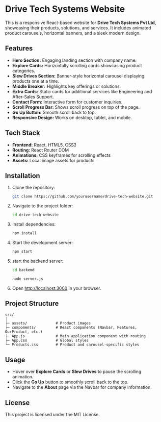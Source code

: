 # Drive Tech Systems Website

This is a responsive React-based website for **Drive Tech Systems Pvt Ltd**, showcasing their products, solutions, and services. It includes animated product carousels, horizontal banners, and a sleek modern design.

## Features

- **Hero Section:** Engaging landing section with company name.
- **Explore Cards:** Horizontally scrolling cards showcasing product categories.
- **Slew Drives Section:** Banner-style horizontal carousel displaying products one at a time.
- **Middle Breaker:** Highlights key offerings or solutions.
- **Extra Cards:** Static cards for additional services like Engineering and After-Sales Support.
- **Contact Form:** Interactive form for customer inquiries.
- **Scroll Progress Bar:** Shows scroll progress on top of the page.
- **Go Up Button:** Smooth scroll back to top.
- **Responsive Design:** Works on desktop, tablet, and mobile.

## Tech Stack

- **Frontend:** React, HTML5, CSS3
- **Routing:** React Router DOM
- **Animations:** CSS keyframes for scrolling effects
- **Assets:** Local image assets for products

## Installation

1. Clone the repository:

   ```bash
   git clone https://github.com/yourusername/drive-tech-website.git
   ```

2. Navigate to the project folder:

   ```bash
   cd drive-tech-website
   ```

3. Install dependencies:

   ```bash
   npm install
   ```

4. Start the development server:

   ```bash
   npm start
   ```
5. start the backend server:
   ```bash
   cd backend
   ```

   ```bash
   node server.js
   ```

5. Open [http://localhost:3000](http://localhost:3000) in your browser.

## Project Structure

```
src/
│
├─ assets/             # Product images
├─ components/         # React components (Navbar, Features, OurProduct, etc.)
├─ App.js              # Main application component with routing
├─ App.css             # Global styles
└─ Products.css        # Product and carousel-specific styles
```

## Usage

- Hover over **Explore Cards** or **Slew Drives** to pause the scrolling animation.
- Click the **Go Up** button to smoothly scroll back to the top.
- Navigate to the **About** page via the Navbar for company information.

## License

This project is licensed under the MIT License.
